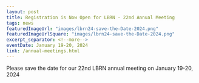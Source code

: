 ```yaml
---
layout: post
title: Registration is Now Open for LBRN - 22nd Annual Meeting
tags: news
featuredImageUrl: "images/lbrn24-save-the-Date-2024.png"
featuredImageUrlSquare: "images/lbrn24-save-the-Date-2024.png"
excerpt_separator: <!--more-->
eventDate: January 19-20, 2024 
link: /annual-meetings.html
---
```


      
Please save the date for our 22nd LBRN annual meeting on January 19-20, 2024
    
